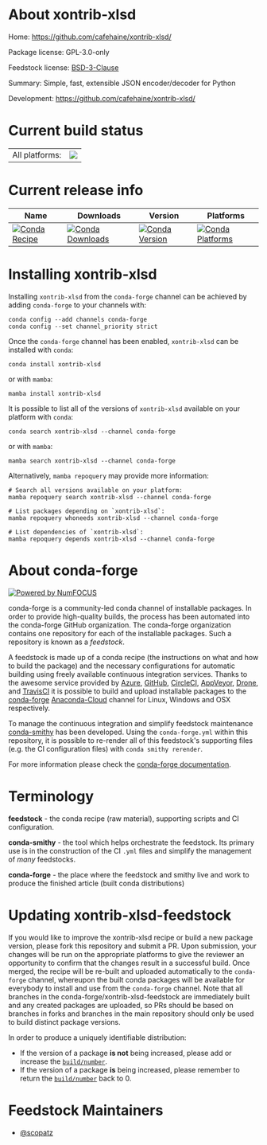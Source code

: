 About xontrib-xlsd
==================

Home: https://github.com/cafehaine/xontrib-xlsd/

Package license: GPL-3.0-only

Feedstock license: [BSD-3-Clause](https://github.com/conda-forge/xontrib-xlsd-feedstock/blob/main/LICENSE.txt)

Summary: Simple, fast, extensible JSON encoder/decoder for Python

Development: https://github.com/cafehaine/xontrib-xlsd/

Current build status
====================


<table><tr><td>All platforms:</td>
    <td>
      <a href="https://dev.azure.com/conda-forge/feedstock-builds/_build/latest?definitionId=10622&branchName=main">
        <img src="https://dev.azure.com/conda-forge/feedstock-builds/_apis/build/status/xontrib-xlsd-feedstock?branchName=main">
      </a>
    </td>
  </tr>
</table>

Current release info
====================

| Name | Downloads | Version | Platforms |
| --- | --- | --- | --- |
| [![Conda Recipe](https://img.shields.io/badge/recipe-xontrib--xlsd-green.svg)](https://anaconda.org/conda-forge/xontrib-xlsd) | [![Conda Downloads](https://img.shields.io/conda/dn/conda-forge/xontrib-xlsd.svg)](https://anaconda.org/conda-forge/xontrib-xlsd) | [![Conda Version](https://img.shields.io/conda/vn/conda-forge/xontrib-xlsd.svg)](https://anaconda.org/conda-forge/xontrib-xlsd) | [![Conda Platforms](https://img.shields.io/conda/pn/conda-forge/xontrib-xlsd.svg)](https://anaconda.org/conda-forge/xontrib-xlsd) |

Installing xontrib-xlsd
=======================

Installing `xontrib-xlsd` from the `conda-forge` channel can be achieved by adding `conda-forge` to your channels with:

```
conda config --add channels conda-forge
conda config --set channel_priority strict
```

Once the `conda-forge` channel has been enabled, `xontrib-xlsd` can be installed with `conda`:

```
conda install xontrib-xlsd
```

or with `mamba`:

```
mamba install xontrib-xlsd
```

It is possible to list all of the versions of `xontrib-xlsd` available on your platform with `conda`:

```
conda search xontrib-xlsd --channel conda-forge
```

or with `mamba`:

```
mamba search xontrib-xlsd --channel conda-forge
```

Alternatively, `mamba repoquery` may provide more information:

```
# Search all versions available on your platform:
mamba repoquery search xontrib-xlsd --channel conda-forge

# List packages depending on `xontrib-xlsd`:
mamba repoquery whoneeds xontrib-xlsd --channel conda-forge

# List dependencies of `xontrib-xlsd`:
mamba repoquery depends xontrib-xlsd --channel conda-forge
```


About conda-forge
=================

[![Powered by
NumFOCUS](https://img.shields.io/badge/powered%20by-NumFOCUS-orange.svg?style=flat&colorA=E1523D&colorB=007D8A)](https://numfocus.org)

conda-forge is a community-led conda channel of installable packages.
In order to provide high-quality builds, the process has been automated into the
conda-forge GitHub organization. The conda-forge organization contains one repository
for each of the installable packages. Such a repository is known as a *feedstock*.

A feedstock is made up of a conda recipe (the instructions on what and how to build
the package) and the necessary configurations for automatic building using freely
available continuous integration services. Thanks to the awesome service provided by
[Azure](https://azure.microsoft.com/en-us/services/devops/), [GitHub](https://github.com/),
[CircleCI](https://circleci.com/), [AppVeyor](https://www.appveyor.com/),
[Drone](https://cloud.drone.io/welcome), and [TravisCI](https://travis-ci.com/)
it is possible to build and upload installable packages to the
[conda-forge](https://anaconda.org/conda-forge) [Anaconda-Cloud](https://anaconda.org/)
channel for Linux, Windows and OSX respectively.

To manage the continuous integration and simplify feedstock maintenance
[conda-smithy](https://github.com/conda-forge/conda-smithy) has been developed.
Using the ``conda-forge.yml`` within this repository, it is possible to re-render all of
this feedstock's supporting files (e.g. the CI configuration files) with ``conda smithy rerender``.

For more information please check the [conda-forge documentation](https://conda-forge.org/docs/).

Terminology
===========

**feedstock** - the conda recipe (raw material), supporting scripts and CI configuration.

**conda-smithy** - the tool which helps orchestrate the feedstock.
                   Its primary use is in the construction of the CI ``.yml`` files
                   and simplify the management of *many* feedstocks.

**conda-forge** - the place where the feedstock and smithy live and work to
                  produce the finished article (built conda distributions)


Updating xontrib-xlsd-feedstock
===============================

If you would like to improve the xontrib-xlsd recipe or build a new
package version, please fork this repository and submit a PR. Upon submission,
your changes will be run on the appropriate platforms to give the reviewer an
opportunity to confirm that the changes result in a successful build. Once
merged, the recipe will be re-built and uploaded automatically to the
`conda-forge` channel, whereupon the built conda packages will be available for
everybody to install and use from the `conda-forge` channel.
Note that all branches in the conda-forge/xontrib-xlsd-feedstock are
immediately built and any created packages are uploaded, so PRs should be based
on branches in forks and branches in the main repository should only be used to
build distinct package versions.

In order to produce a uniquely identifiable distribution:
 * If the version of a package **is not** being increased, please add or increase
   the [``build/number``](https://docs.conda.io/projects/conda-build/en/latest/resources/define-metadata.html#build-number-and-string).
 * If the version of a package **is** being increased, please remember to return
   the [``build/number``](https://docs.conda.io/projects/conda-build/en/latest/resources/define-metadata.html#build-number-and-string)
   back to 0.

Feedstock Maintainers
=====================

* [@scopatz](https://github.com/scopatz/)

